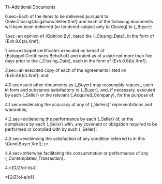 Ti=Additional Documents

0.sec=Each of the items to be delivered pursuant to {Sale.ClosingObligations.Seller.Xref} and each of the following documents will have been delivered (or tendered subject only to Closing) to {_Buyer}:

1.sec=an opinion of {Opinion.By}, dated the {_Closing_Date}, in the form of {Exh.8.6(a).Xref};

2.sec=estoppel certificates executed on behalf of {Estoppel.Certificates.Behalf.of} and dated as of a date not more than five days prior to the {_Closing_Date}, each in the form of {Exh.8.6(b).Xref};

3.sec=an executed copy of each of the agreements listed on {Exh.8.6(c).Xref}; and

4.0.sec=such other documents as {_Buyer} may reasonably request, each in form and substance satisfactory to {_Buyer}, and, if necessary, executed by each {_Seller} or the relevant {_Acquired_Company}, for the purpose of:

4.1.sec=evidencing the accuracy of any of {_Sellers}' representations and warranties;

4.2.sec=evidencing the performance by each {_Seller} of, or the compliance by each {_Seller} with, any covenant or obligation required to be performed or complied with by such {_Seller};

4.3.sec=evidencing the satisfaction of any condition referred to in this {Cond.Buyer.Xref}; or

4.4.sec=otherwise facilitating the consummation or performance of any {_Contemplated_Transaction}.

4.=[G/Z/ol-i/s4]

=[G/Z/ol-a/s4]
